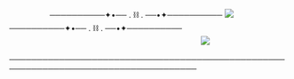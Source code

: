         ──────────✦•── . ⛓️ . ──•✦──────────  ![](https://komarev.com/ghpvc/?username=yvoisen&color=green&style=for-the-badge&label=+E+Y+E+S🐍+&base=4274)  ──────────✦•── . ⛓️ . ──•✦──────────
  
  
  
                                      ![](https://cdn.discordapp.com/attachments/934596480310853685/1410411775404540074/Untitled136_20250828005228.png?ex=68d72753&is=68d5d5d3&hm=36f316af3107ed739d45fd84119be6a89ef89f9febff67d764f7a3c5c9c7dd6f&=&format=webp&quality=lossless&width=500&height=500)


────────────────────────────────────────────────────────────────────────────────────
